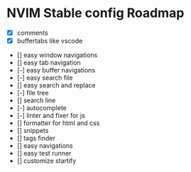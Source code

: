 # NVIM Stable config Roadmap

- [x] comments
- [x] buffertabs like vscode
- [] easy window navigations
- [] easy tab navigation
- [-] easy buffer navigations
- [-] easy search file
- [] easy search and replace
- [-] file tree
- [] search line
- [-] autocomplete
- [-] linter and fixer for js
- [] formatter for html and css
- [] snippets
- [] tags finder
- [] easy navigations
- [] easy test runner
- [] customize startify
